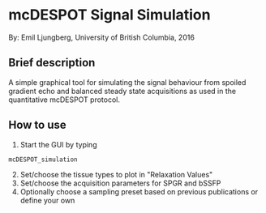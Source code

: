 # mcDESPOT Signal Simulation
By: Emil Ljungberg, University of British Columbia, 2016

## Brief description
A simple graphical tool for simulating the signal behaviour from spoiled gradient 
echo and balanced steady state acquisitions as used in the quantitative mcDESPOT
protocol.

## How to use
1. Start the GUI by typing
```
mcDESPOT_simulation
```
2. Set/choose the tissue types to plot in "Relaxation Values"
3. Set/choose the acquisition parameters for SPGR and bSSFP
4. Optionally choose a sampling preset based on previous publications or define your own
